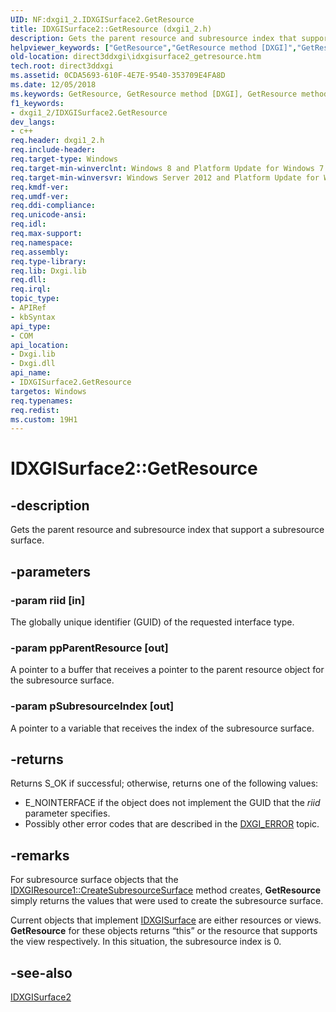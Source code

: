 ```yaml
---
UID: NF:dxgi1_2.IDXGISurface2.GetResource
title: IDXGISurface2::GetResource (dxgi1_2.h)
description: Gets the parent resource and subresource index that support a subresource surface.helpviewer_keywords: ["GetResource","GetResource method [DXGI]","GetResource method [DXGI]","IDXGISurface2 interface","IDXGISurface2 interface [DXGI]","GetResource method","IDXGISurface2.GetResource","IDXGISurface2::GetResource","direct3ddxgi.idxgisurface2_getresource","dxgi1_2/IDXGISurface2::GetResource"]
old-location: direct3ddxgi\idxgisurface2_getresource.htm
tech.root: direct3ddxgi
ms.assetid: 0CDA5693-610F-4E7E-9540-353709E4FA8D
ms.date: 12/05/2018
ms.keywords: GetResource, GetResource method [DXGI], GetResource method [DXGI],IDXGISurface2 interface, IDXGISurface2 interface [DXGI],GetResource method, IDXGISurface2.GetResource, IDXGISurface2::GetResource, direct3ddxgi.idxgisurface2_getresource, dxgi1_2/IDXGISurface2::GetResource
f1_keywords:
- dxgi1_2/IDXGISurface2.GetResource
dev_langs:
- c++
req.header: dxgi1_2.h
req.include-header: 
req.target-type: Windows
req.target-min-winverclnt: Windows 8 and Platform Update for Windows 7 [desktop apps \| UWP apps]
req.target-min-winversvr: Windows Server 2012 and Platform Update for Windows Server 2008 R2 [desktop apps \| UWP apps]
req.kmdf-ver: 
req.umdf-ver: 
req.ddi-compliance: 
req.unicode-ansi: 
req.idl: 
req.max-support: 
req.namespace: 
req.assembly: 
req.type-library: 
req.lib: Dxgi.lib
req.dll: 
req.irql: 
topic_type:
- APIRef
- kbSyntax
api_type:
- COM
api_location:
- Dxgi.lib
- Dxgi.dll
api_name:
- IDXGISurface2.GetResource
targetos: Windows
req.typenames: 
req.redist: 
ms.custom: 19H1
---
```


# IDXGISurface2::GetResource


## -description


Gets the parent resource and subresource index that support a subresource surface.


## -parameters




### -param riid [in]

The globally unique identifier (GUID)  of the requested interface type.


### -param ppParentResource [out]

A pointer to a buffer that receives a pointer to the parent resource object for the subresource surface.


### -param pSubresourceIndex [out]

A pointer to a variable that receives the index of the subresource surface.


## -returns



Returns S_OK if successful; otherwise, returns one of the following values:

<ul>
<li>E_NOINTERFACE if the object does not implement the GUID that the <i>riid</i> parameter specifies.</li>
<li>Possibly other error codes that are described in the <a href="https://docs.microsoft.com/windows/desktop/direct3ddxgi/dxgi-error">DXGI_ERROR</a> topic.</li>
</ul>



## -remarks



For subresource surface objects that the <a href="https://docs.microsoft.com/windows/desktop/api/dxgi1_2/nf-dxgi1_2-idxgiresource1-createsubresourcesurface">IDXGIResource1::CreateSubresourceSurface</a> method creates, <b>GetResource</b> simply returns the values that were used to create the subresource surface.

Current objects that implement <a href="https://docs.microsoft.com/windows/desktop/api/dxgi/nn-dxgi-idxgisurface">IDXGISurface</a> are either resources or views.  <b>GetResource</b> for these objects returns “this” or the resource that supports the view respectively.  In this situation, the subresource index is 0.




## -see-also




<a href="https://docs.microsoft.com/windows/desktop/api/dxgi1_2/nn-dxgi1_2-idxgisurface2">IDXGISurface2</a>
 

 

